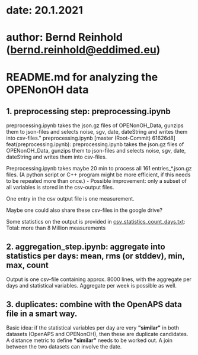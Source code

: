 # date: 20.1.2021
# author: Bernd Reinhold (bernd.reinhold@eddimed.eu)
# README.md for analyzing the OPENonOH data


## 1. preprocessing step: preprocessing.ipynb
preprocessing.ipynb takes the json.gz files of OPENonOH_Data, gunzips them to json-files and selects noise, sgv, date, dateString and writes them into csv-files." preprocessing.ipynb 
[master (Root-Commit) 61626d8] feat(preprocessing.ipynb): preprocessing.ipynb takes the json.gz files of OPENonOH_Data, gunzips them to json-files and selects noise, sgv, date, dateString and writes them into csv-files.

Preprocessing.ipynb takes maybe 20 min to process all 161 entries_*.json.gz files. (A python script or C++ program might be more efficient, if this needs to be repeated more than once.) - Possible improvement: only a subset of all variables is stored in the csv-output files.

One entry in the csv output file is one measurement.

Maybe one could also share these csv-files in the google drive?

Some statistics on the output is provided in [csv_statistics_count_days.txt](csv_statistics_count_days.txt): Total: more than 8 Million measurements

## 2. aggregation_step.ipynb: aggregate into statistics per days: mean, rms (or stddev), min, max, count
Output is one csv-file containing approx. 8000 lines, with the aggregate per days and statistical variables.
Aggregate per week is possible as well.

## 3. duplicates: combine with the OpenAPS data file in a smart way.
Basic idea: if the statistical variables per day are very __"similar"__ in both datasets (OpenAPS and OPENonOH), then these are duplicate candidates. A distance metric to define __"similar"__ needs to be worked out. A join between the two datasets can involve the date.

